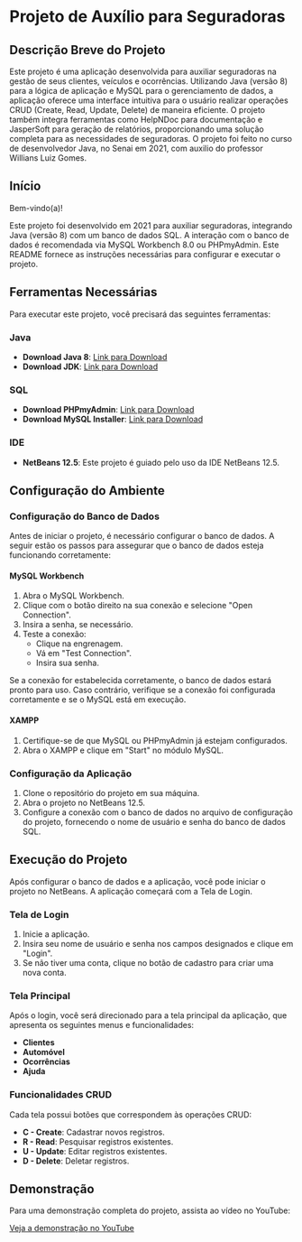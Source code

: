 # Projeto de Auxílio para Seguradoras

## Descrição Breve do Projeto

Este projeto é uma aplicação desenvolvida para auxiliar seguradoras na gestão de seus clientes, veículos e ocorrências. Utilizando Java (versão 8) para a lógica de aplicação e MySQL para o gerenciamento de dados, a aplicação oferece uma interface intuitiva para o usuário realizar operações CRUD (Create, Read, Update, Delete) de maneira eficiente. O projeto também integra ferramentas como HelpNDoc para documentação e JasperSoft para geração de relatórios, proporcionando uma solução completa para as necessidades de seguradoras. O projeto foi feito no curso de desenvolvedor Java, no Senai em 2021, com auxilio do professor Willians Luiz Gomes.

## Início

Bem-vindo(a)!

Este projeto foi desenvolvido em 2021 para auxiliar seguradoras, integrando Java (versão 8) com um banco de dados SQL. A interação com o banco de dados é recomendada via MySQL Workbench 8.0 ou PHPmyAdmin. Este README fornece as instruções necessárias para configurar e executar o projeto.

## Ferramentas Necessárias

Para executar este projeto, você precisará das seguintes ferramentas:

### Java
- **Download Java 8**: [Link para Download](https://javadl.oracle.com/webapps/download/AutoDL?BundleId=245479_4d5417147a92418ea8b615e228bb6935)
- **Download JDK**: [Link para Download](https://www.oracle.com/java/technologies/downloads/)

### SQL
- **Download PHPmyAdmin**: [Link para Download](https://files.phpmyadmin.net/phpMyAdmin/5.1.1/phpMyAdmin-5.1.1-all-languages.zip)
- **Download MySQL Installer**: [Link para Download](https://dev.mysql.com/downloads/installer/)

### IDE
- **NetBeans 12.5**: Este projeto é guiado pelo uso da IDE NetBeans 12.5.

## Configuração do Ambiente

### Configuração do Banco de Dados

Antes de iniciar o projeto, é necessário configurar o banco de dados. A seguir estão os passos para assegurar que o banco de dados esteja funcionando corretamente:

#### MySQL Workbench
1. Abra o MySQL Workbench.
2. Clique com o botão direito na sua conexão e selecione "Open Connection".
3. Insira a senha, se necessário.
4. Teste a conexão:
   - Clique na engrenagem.
   - Vá em "Test Connection".
   - Insira sua senha.

Se a conexão for estabelecida corretamente, o banco de dados estará pronto para uso. Caso contrário, verifique se a conexão foi configurada corretamente e se o MySQL está em execução.

#### XAMPP
1. Certifique-se de que MySQL ou PHPmyAdmin já estejam configurados.
2. Abra o XAMPP e clique em "Start" no módulo MySQL.

### Configuração da Aplicação

1. Clone o repositório do projeto em sua máquina.
2. Abra o projeto no NetBeans 12.5.
3. Configure a conexão com o banco de dados no arquivo de configuração do projeto, fornecendo o nome de usuário e senha do banco de dados SQL.

## Execução do Projeto

Após configurar o banco de dados e a aplicação, você pode iniciar o projeto no NetBeans. A aplicação começará com a Tela de Login.

### Tela de Login

1. Inicie a aplicação.
2. Insira seu nome de usuário e senha nos campos designados e clique em "Login".
3. Se não tiver uma conta, clique no botão de cadastro para criar uma nova conta.

### Tela Principal

Após o login, você será direcionado para a tela principal da aplicação, que apresenta os seguintes menus e funcionalidades:

- **Clientes**
- **Automóvel**
- **Ocorrências**
- **Ajuda**

### Funcionalidades CRUD

Cada tela possui botões que correspondem às operações CRUD:

- **C - Create**: Cadastrar novos registros.
- **R - Read**: Pesquisar registros existentes.
- **U - Update**: Editar registros existentes.
- **D - Delete**: Deletar registros.

## Demonstração

Para uma demonstração completa do projeto, assista ao vídeo no YouTube:

[Veja a demonstração no YouTube](https://youtu.be/SoAw3v9fLH4)
